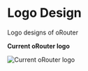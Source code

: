 Logo Design
===========

Logo designs of oRouter

**Current oRouter logo**

![Current oRouter logo](../../../../raw/master/orouter-logo.png)
